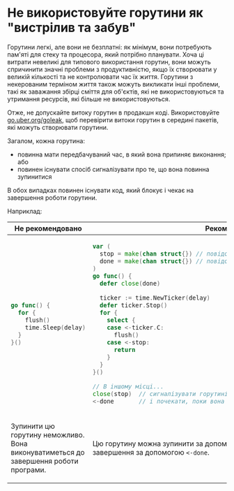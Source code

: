 # Не використовуйте горутини як "вистрілив та забув"

Горутини легкі, але вони не безплатні: як мінімум, вони потребують пам'яті для стеку та процесора, який потрібно планувати. Хоча ці витрати невеликі для типового використання горутин, вони можуть спричинити значні проблеми з продуктивністю, якщо їх створювати у великій кількості та не контролювати час їх життя. Горутини з некерованим терміном життя також можуть викликати інші проблеми, такі як заважання збірці сміття для об'єктів, які не використовуються та утримання ресурсів, які більше не використовуються.

Отже, не допускайте витоку горутин в продакшн коді. Використовуйте [go.uber.org/goleak](https://pkg.go.dev/go.uber.org/goleak), щоб перевірити витоки горутин в середині пакетів, які можуть створювати горутини.


Загалом, кожна горутина:

- повинна мати передбачуваний час, в який вона припиняє виконання; або
- повинен існувати спосіб сигналізувати про те, що вона повинна зупинитися

В обох випадках повинен існувати код, який блокує і чекає на завершення роботи горутини.

Наприклад:

<table>
<thead><tr><th>Не рекомендовано</th><th>Рекомендовано</th></tr></thead>
<tbody>
<tr><td>

```go
go func() {
  for {
    flush()
    time.Sleep(delay)
  }
}()
```

</td><td>

```go
var (
  stop = make(chan struct{}) // повідомляє горутину, що вона повинна зупинитися
  done = make(chan struct{}) // повідомляє нас, що горутину завершено
)
go func() {
  defer close(done)

  ticker := time.NewTicker(delay)
  defer ticker.Stop()
  for {
    select {
    case <-ticker.C:
      flush()
    case <-stop:
      return
    }
  }
}()

// В іншому місці...
close(stop)  // сигналізувати горутині про зупинку
<-done       // і почекати, поки вона завершиться
```

</td></tr>
<tr><td>

Зупинити цю горутину неможливо.
Вона виконуватиметься до завершення роботи програми.

</td><td>

Цю горутину можна зупинити за допомогою `close(stop)`,
а можна дочекатися її завершення за допомогою `<-done`.

</td></tr>
</tbody></table>
